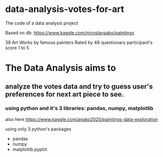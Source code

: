 # data-analysis-votes-for-art
The code of a data analysis project 

Based on db: https://www.kaggle.com/miroslavsabo/paintings
 
  39 Art Works by famous painters 
 Rated by 48 questionary participant's score 1 to 5
  
 
 # The Data Analysis aims to 
 ## analyze the votes data and try to guess user's preferences for next art piece to see.
 ### using python and it's 3 libraries: pandas, numpy, matplotlib
 also here https://www.kaggle.com/anako2020/paintings-data-exploration


using only 3 python's packages
- pandas
- numpy
- matplotlib.pyplot 
